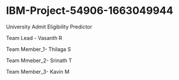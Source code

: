# IBM-Project-54906-1663049944
University Admit Eligibility Predictor

Team Lead - Vasanth R

Team Member_1- Thilaga S

Team Mmeber_2- Srinath T

Team Member_3- Kavin M
